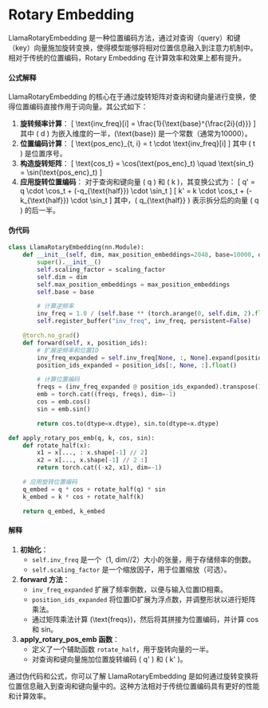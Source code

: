 # Rotary Embedding

LlamaRotaryEmbedding 是一种位置编码方法，通过对查询（query）和键（key）向量施加旋转变换，使得模型能够将相对位置信息融入到注意力机制中。相对于传统的位置编码，Rotary Embedding 在计算效率和效果上都有提升。

#### 公式解释

LlamaRotaryEmbedding 的核心在于通过旋转矩阵对查询和键向量进行变换，使得位置编码直接作用于词向量。其公式如下：

1. **旋转频率计算**： \[ \text{inv\_freq}\[i] = \frac{1}{\text{base}^{\frac{2i}{d\}}} ] 其中 ( d ) 为嵌入维度的一半，(\text{base}) 是一个常数（通常为10000）。
2. **位置编码计算**： \[ \text{pos\_enc}\_{t, i} = t \cdot \text{inv\_freq}\[i] ] 其中 ( t ) 是位置序号。
3. **构造旋转矩阵**： \[ \text{cos\_t} = \cos(\text{pos\_enc}\_t) \quad \text{sin\_t} = \sin(\text{pos\_enc}\_t) ]
4. **应用旋转位置编码**： 对于查询和键向量 ( q ) 和 ( k )，其变换公式为： \[ q' = q \cdot \cos\_t + (-q\_{\text{half\}}) \cdot \sin\_t ] \[ k' = k \cdot \cos\_t + (-k\_{\text{half\}}) \cdot \sin\_t ] 其中，( q\_{\text{half\}} ) 表示拆分后的向量 ( q ) 的后一半。

#### 伪代码

```python
class LlamaRotaryEmbedding(nn.Module):
    def __init__(self, dim, max_position_embeddings=2048, base=10000, device=None, scaling_factor=1.0):
        super().__init__()
        self.scaling_factor = scaling_factor
        self.dim = dim
        self.max_position_embeddings = max_position_embeddings
        self.base = base

        # 计算逆频率
        inv_freq = 1.0 / (self.base ** (torch.arange(0, self.dim, 2).float() / self.dim))
        self.register_buffer("inv_freq", inv_freq, persistent=False)

    @torch.no_grad()
    def forward(self, x, position_ids):
        # 扩展逆频率和位置ID
        inv_freq_expanded = self.inv_freq[None, :, None].expand(position_ids.shape[0], -1, 1)
        position_ids_expanded = position_ids[:, None, :].float()

        # 计算位置编码
        freqs = (inv_freq_expanded @ position_ids_expanded).transpose(1, 2)
        emb = torch.cat((freqs, freqs), dim=-1)
        cos = emb.cos()
        sin = emb.sin()

        return cos.to(dtype=x.dtype), sin.to(dtype=x.dtype)

def apply_rotary_pos_emb(q, k, cos, sin):
    def rotate_half(x):
        x1 = x[..., : x.shape[-1] // 2]
        x2 = x[..., x.shape[-1] // 2 :]
        return torch.cat((-x2, x1), dim=-1)

    # 应用旋转位置编码
    q_embed = q * cos + rotate_half(q) * sin
    k_embed = k * cos + rotate_half(k)

    return q_embed, k_embed
```

#### 解释

1. **初始化**：
   * `self.inv_freq` 是一个（1, dim//2）大小的张量，用于存储频率的倒数。
   * `self.scaling_factor` 是一个缩放因子，用于位置缩放（可选）。
2. **forward 方法**：
   * `inv_freq_expanded` 扩展了频率倒数，以便与输入位置ID相乘。
   * `position_ids_expanded` 将位置ID扩展为浮点数，并调整形状以进行矩阵乘法。
   * 通过矩阵乘法计算 (\text{freqs})，然后将其拼接为位置编码，并计算 cos 和 sin。
3. **apply\_rotary\_pos\_emb 函数**：
   * 定义了一个辅助函数 `rotate_half`，用于旋转向量的一半。
   * 对查询和键向量施加位置旋转编码 ( q' ) 和 ( k' )。

通过伪代码和公式，你可以了解 LlamaRotaryEmbedding 是如何通过旋转变换将位置信息融入到查询和键向量中的。这种方法相对于传统位置编码具有更好的性能和计算效率。

